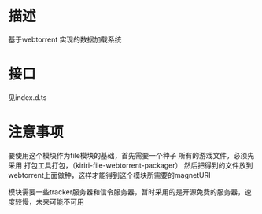 # 描述
基于webtorrent 实现的数据加载系统
# 接口
见index.d.ts
# 注意事项
要使用这个模块作为file模块的基础，首先需要一个种子
所有的游戏文件，必须先采用 打包工具打包，（kiriri-file-webtorrent-packager）
然后把得到的文件放到webtorrent上面做种，这样才能得到这个模块所需要的magnetURI

模块需要一些tracker服务器和信令服务器，暂时采用的是开源免费的服务器，速度较慢，未来可能不可用